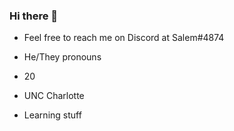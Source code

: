 ### Hi there 👋

- Feel free to reach me on Discord at Salem#4874

- He/They pronouns

- 20

- UNC Charlotte

- Learning stuff 

<!--
**coleslaw12/coleslaw12** is a ✨ _special_ ✨ repository because its `README.md` (this file) appears on your GitHub profile.

Here are some ideas to get you started:


-->
